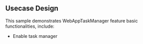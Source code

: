 ## Usecase Design

This sample demonstrates WebAppTaskManager feature basic functionalities, include:

* Enable task manager
